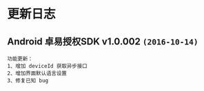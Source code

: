 # 更新日志

## Android 卓易授权SDK v1.0.002  `(2016-10-14)`
```
功能更新：  
1、增加 deviceId 获取异步接口  
2、增加界面默认语言设置  
3、修复已知 bug 
```